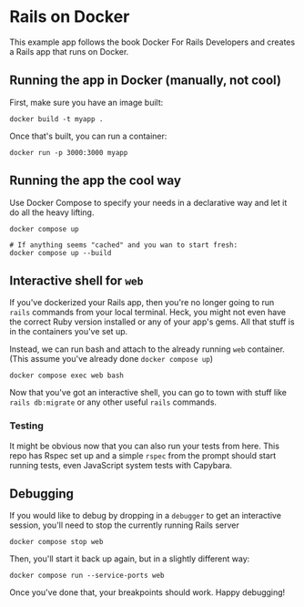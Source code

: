 # Rails on Docker

This example app follows the book Docker For Rails Developers and creates a Rails app that runs on Docker.

## Running the app in Docker (manually, not cool)

First, make sure you have an image built:

```shell
docker build -t myapp .
```

Once that's built, you can run a container:

```shell
docker run -p 3000:3000 myapp
```

## Running the app the cool way

Use Docker Compose to specify your needs in a declarative way and let it do all the heavy lifting.

```shell
docker compose up

# If anything seems "cached" and you wan to start fresh:
docker compose up --build
```

## Interactive shell for `web`

If you've dockerized your Rails app, then you're no longer going to run `rails` commands from your local terminal. Heck, you might not even have the correct Ruby version installed or any of your app's gems. All that stuff is in the containers you've set up.

Instead, we can run bash and attach to the already running `web` container. (This assume you've already done `docker compose up`)

```shell
docker compose exec web bash
```

Now that you've got an interactive shell, you can go to town with stuff like `rails db:migrate` or any other useful `rails` commands.

### Testing

It might be obvious now that you can also run your tests from here. This repo has Rspec set up and a simple `rspec` from the prompt should start running tests, even JavaScript system tests with Capybara.

## Debugging

If you would like to debug by dropping in a `debugger` to get an interactive session, you'll need to stop the currently running Rails server

```shell
docker compose stop web
```

Then, you'll start it back up again, but in a slightly different way:

```shell
docker compose run --service-ports web
```

Once you've done that, your breakpoints should work. Happy debugging!
